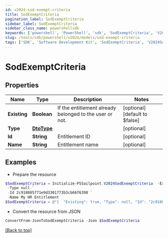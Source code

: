 ```yaml
---
id: v2024-sod-exempt-criteria
title: SodExemptCriteria
pagination_label: SodExemptCriteria
sidebar_label: SodExemptCriteria
sidebar_class_name: powershellsdk
keywords: ['powershell', 'PowerShell', 'sdk', 'SodExemptCriteria', 'V2024SodExemptCriteria'] 
slug: /tools/sdk/powershell/v2024/models/sod-exempt-criteria
tags: ['SDK', 'Software Development Kit', 'SodExemptCriteria', 'V2024SodExemptCriteria']
---
```



# SodExemptCriteria

## Properties

Name | Type | Description | Notes
------------ | ------------- | ------------- | -------------
**Existing** | **Boolean** | If the entitlement already belonged to the user or not. | [optional] [default to $false]
**Type** | [**DtoType**](dto-type) |  | [optional] 
**Id** | **String** | Entitlement ID | [optional] 
**Name** | **String** | Entitlement name | [optional] 

## Examples

- Prepare the resource
```powershell
$SodExemptCriteria = Initialize-PSSailpoint.V2024SodExemptCriteria  -Existing true `
 -Type null `
 -Id 2c918085771e9d3301773b3cb66f6398 `
 -Name My HR Entitlement
$SodExemptCriteria = @"{  "Existing": true, "Type": null, "Id": "2c918085771e9d3301773b3cb66f6398", "Name": "My HR Entitlement" }"@
```

- Convert the resource from JSON
```powershell
ConvertFrom-JsonToSodExemptCriteria -Json $SodExemptCriteria
```


[[Back to top]](#) 

